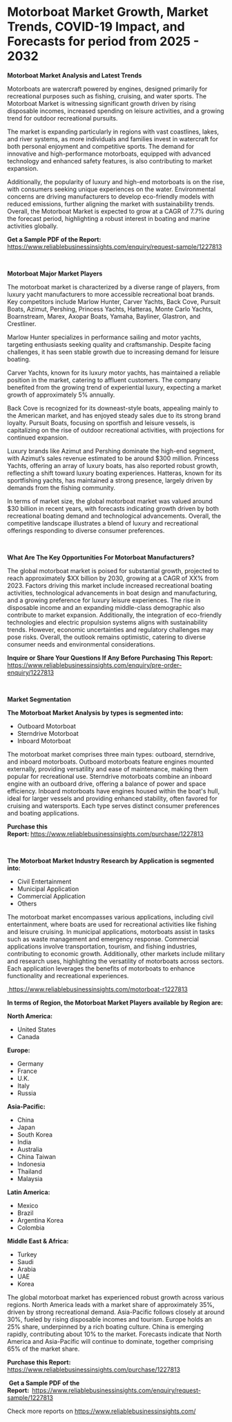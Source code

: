 <p><h1>Motorboat Market Growth, Market Trends, COVID-19 Impact, and Forecasts for period from 2025 - 2032</h1></p><p><strong>Motorboat Market Analysis and Latest Trends</strong></p>
<p><p>Motorboats are watercraft powered by engines, designed primarily for recreational purposes such as fishing, cruising, and water sports. The Motorboat Market is witnessing significant growth driven by rising disposable incomes, increased spending on leisure activities, and a growing trend for outdoor recreational pursuits. </p><p>The market is expanding particularly in regions with vast coastlines, lakes, and river systems, as more individuals and families invest in watercraft for both personal enjoyment and competitive sports. The demand for innovative and high-performance motorboats, equipped with advanced technology and enhanced safety features, is also contributing to market expansion.</p><p>Additionally, the popularity of luxury and high-end motorboats is on the rise, with consumers seeking unique experiences on the water. Environmental concerns are driving manufacturers to develop eco-friendly models with reduced emissions, further aligning the market with sustainability trends. Overall, the Motorboat Market is expected to grow at a CAGR of 7.7% during the forecast period, highlighting a robust interest in boating and marine activities globally.</p></p>
<p><strong>Get a Sample PDF of the Report:&nbsp;</strong> <a href="https://www.reliablebusinessinsights.com/enquiry/request-sample/1227813?utm_campaign=2820&utm_medium=2&utm_source=Github&utm_content=ia&utm_term=30032025&utm_id=motorboat">https://www.reliablebusinessinsights.com/enquiry/request-sample/1227813</a></p>
<p>&nbsp;</p>
<p><strong>Motorboat Major Market Players</strong></p>
<p><p>The motorboat market is characterized by a diverse range of players, from luxury yacht manufacturers to more accessible recreational boat brands. Key competitors include Marlow Hunter, Carver Yachts, Back Cove, Pursuit Boats, Azimut, Pershing, Princess Yachts, Hatteras, Monte Carlo Yachts, Boarnstream, Marex, Axopar Boats, Yamaha, Bayliner, Glastron, and Crestliner. </p><p>Marlow Hunter specializes in performance sailing and motor yachts, targeting enthusiasts seeking quality and craftsmanship. Despite facing challenges, it has seen stable growth due to increasing demand for leisure boating.</p><p>Carver Yachts, known for its luxury motor yachts, has maintained a reliable position in the market, catering to affluent customers. The company benefited from the growing trend of experiential luxury, expecting a market growth of approximately 5% annually.</p><p>Back Cove is recognized for its downeast-style boats, appealing mainly to the American market, and has enjoyed steady sales due to its strong brand loyalty. Pursuit Boats, focusing on sportfish and leisure vessels, is capitalizing on the rise of outdoor recreational activities, with projections for continued expansion.</p><p>Luxury brands like Azimut and Pershing dominate the high-end segment, with Azimut’s sales revenue estimated to be around $300 million. Princess Yachts, offering an array of luxury boats, has also reported robust growth, reflecting a shift toward luxury boating experiences. Hatteras, known for its sportfishing yachts, has maintained a strong presence, largely driven by demands from the fishing community.</p><p>In terms of market size, the global motorboat market was valued around $30 billion in recent years, with forecasts indicating growth driven by both recreational boating demand and technological advancements. Overall, the competitive landscape illustrates a blend of luxury and recreational offerings responding to diverse consumer preferences.</p></p>
<p>&nbsp;</p>
<p><strong>What Are The Key Opportunities For Motorboat Manufacturers?</strong></p>
<p><p>The global motorboat market is poised for substantial growth, projected to reach approximately $XX billion by 2030, growing at a CAGR of XX% from 2023. Factors driving this market include increased recreational boating activities, technological advancements in boat design and manufacturing, and a growing preference for luxury leisure experiences. The rise in disposable income and an expanding middle-class demographic also contribute to market expansion. Additionally, the integration of eco-friendly technologies and electric propulsion systems aligns with sustainability trends. However, economic uncertainties and regulatory challenges may pose risks. Overall, the outlook remains optimistic, catering to diverse consumer needs and environmental considerations.</p></p>
<p><strong>Inquire or Share Your Questions If Any Before Purchasing This Report:</strong> <a href="https://www.reliablebusinessinsights.com/enquiry/pre-order-enquiry/1227813?utm_campaign=2820&utm_medium=2&utm_source=Github&utm_content=ia&utm_term=30032025&utm_id=motorboat">https://www.reliablebusinessinsights.com/enquiry/pre-order-enquiry/1227813</a></p>
<p>&nbsp;</p>
<p><strong>Market Segmentation</strong></p>
<p><strong>The Motorboat Market Analysis by types is segmented into:</strong></p>
<p><ul><li>Outboard Motorboat</li><li>Sterndrive Motorboat</li><li>Inboard Motorboat</li></ul></p>
<p><p>The motorboat market comprises three main types: outboard, sterndrive, and inboard motorboats. Outboard motorboats feature engines mounted externally, providing versatility and ease of maintenance, making them popular for recreational use. Sterndrive motorboats combine an inboard engine with an outboard drive, offering a balance of power and space efficiency. Inboard motorboats have engines housed within the boat's hull, ideal for larger vessels and providing enhanced stability, often favored for cruising and watersports. Each type serves distinct consumer preferences and boating applications.</p></p>
<p><strong>Purchase this Report:&nbsp;</strong><a href="https://www.reliablebusinessinsights.com/purchase/1227813?utm_campaign=2820&utm_medium=2&utm_source=Github&utm_content=ia&utm_term=30032025&utm_id=motorboat">https://www.reliablebusinessinsights.com/purchase/1227813</a></p>
<p>&nbsp;</p>
<p><strong>The Motorboat Market Industry Research by Application is segmented into:</strong></p>
<p><ul><li>Civil Entertainment</li><li>Municipal Application</li><li>Commercial Application</li><li>Others</li></ul></p>
<p><p>The motorboat market encompasses various applications, including civil entertainment, where boats are used for recreational activities like fishing and leisure cruising. In municipal applications, motorboats assist in tasks such as waste management and emergency response. Commercial applications involve transportation, tourism, and fishing industries, contributing to economic growth. Additionally, other markets include military and research uses, highlighting the versatility of motorboats across sectors. Each application leverages the benefits of motorboats to enhance functionality and recreational experiences.</p></p>
<p><a href="https://www.reliablebusinessinsights.com/motorboat-r1227813?utm_campaign=2820&utm_medium=2&utm_source=Github&utm_content=ia&utm_term=30032025&utm_id=motorboat">&nbsp;https://www.reliablebusinessinsights.com/motorboat-r1227813</a></p>
<p><strong>In terms of Region, the Motorboat Market Players available by Region are:</strong></p>
<p>
    <p> <strong> North America: </strong>
        <ul>
            <li>United States</li>
            <li>Canada</li>
        </ul>
        </p> 
    <p> <strong> Europe: </strong>
        <ul>
            <li>Germany</li>
            <li>France</li>
            <li>U.K.</li>
            <li>Italy</li>
            <li>Russia</li>
        </ul>
        </p> 
    <p> <strong> Asia-Pacific: </strong>
        <ul>
            <li>China</li>
            <li>Japan</li>
            <li>South Korea</li>
            <li>India</li>
            <li>Australia</li>
            <li>China Taiwan</li>
            <li>Indonesia</li>
            <li>Thailand</li>
            <li>Malaysia</li>
        </ul>
        </p> 
    <p> <strong> Latin America: </strong>
        <ul>
            <li>Mexico</li>
            <li>Brazil</li>
            <li>Argentina Korea</li>
            <li>Colombia</li>
        </ul>
        </p> 
    <p> <strong> Middle East & Africa: </strong>
        <ul>
            <li>Turkey</li>
            <li>Saudi</li>
            <li>Arabia</li>
            <li>UAE</li>
            <li>Korea</li>
        </ul>
    </p>
    </p>
<p><p>The global motorboat market has experienced robust growth across various regions. North America leads with a market share of approximately 35%, driven by strong recreational demand. Asia-Pacific follows closely at around 30%, fueled by rising disposable incomes and tourism. Europe holds an 25% share, underpinned by a rich boating culture. China is emerging rapidly, contributing about 10% to the market. Forecasts indicate that North America and Asia-Pacific will continue to dominate, together comprising 65% of the market share.</p></p>
<p><strong>Purchase this Report: </strong><a href="https://www.reliablebusinessinsights.com/purchase/1227813?utm_campaign=2820&utm_medium=2&utm_source=Github&utm_content=ia&utm_term=30032025&utm_id=motorboat">https://www.reliablebusinessinsights.com/purchase/1227813</a></p>
<p>&nbsp;<strong>Get a Sample PDF of the Report:&nbsp;&nbsp;</strong><a href="https://www.reliablebusinessinsights.com/enquiry/request-sample/1227813?utm_campaign=2820&utm_medium=2&utm_source=Github&utm_content=ia&utm_term=30032025&utm_id=motorboat">https://www.reliablebusinessinsights.com/enquiry/request-sample/1227813</a></p>
<p><strong></strong></p>
<p>Check more reports on <a href="https://www.reliablebusinessinsights.com/?utm_campaign=2820&utm_medium=2&utm_source=Github&utm_content=ia&utm_term=30032025&utm_id=motorboat">https://www.reliablebusinessinsights.com/</a></p>
